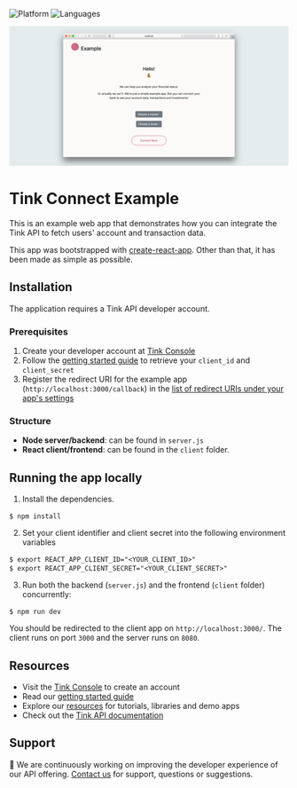 ![Platform](https://img.shields.io/badge/platform-web-blue.svg)
![Languages](https://img.shields.io/badge/languages-js-brightgreen.svg)

<img src=".github/TinkConnectExample.png" />

# Tink Connect Example

This is an example web app that demonstrates how you can integrate the Tink API to fetch users' account and transaction data.

This app was bootstrapped with [create-react-app](https://github.com/facebook/create-react-app). Other than that, it has been made as simple as possible.

## Installation

The application requires a Tink API developer account.

### Prerequisites

1. Create your developer account at [Tink Console](https://console.tink.com)
2. Follow the [getting started guide](https://docs.tink.com/resources/getting-started/set-up-your-account) to retrieve your `client_id` and `client_secret`
3. Register the redirect URI for the example app (`http://localhost:3000/callback`) in the [list of redirect URIs under your app's settings](https://console.tink.com/overview)

### Structure

- **Node server/backend**: can be found in `server.js`
- **React client/frontend**: can be found in the `client` folder.

## Running the app locally

1. Install the dependencies.

```
$ npm install
```

2. Set your client identifier and client secret into the following environment variables

```
$ export REACT_APP_CLIENT_ID="<YOUR_CLIENT_ID>"
$ export REACT_APP_CLIENT_SECRET="<YOUR_CLIENT_SECRET>"
```

3. Run both the backend (`server.js`) and the frontend (`client` folder) concurrently:

```
$ npm run dev
```

You should be redirected to the client app on `http://localhost:3000/`. The client runs on port `3000` and the server runs on `8080`.

## Resources

- Visit the [Tink Console](https://console.tink.com) to create an account
- Read our [getting started guide](https://docs.tink.com/resources/getting-started)
- Explore our [resources](https://docs.tink.com/resources/) for tutorials, libraries and demo apps
- Check out the [Tink API documentation](https://docs.tink.com/api)

## Support

👋 We are continuously working on improving the developer experience of our API offering. [Contact us](https://tinkab.atlassian.net/servicedesk/customer/portal/5) for support, questions or suggestions.
